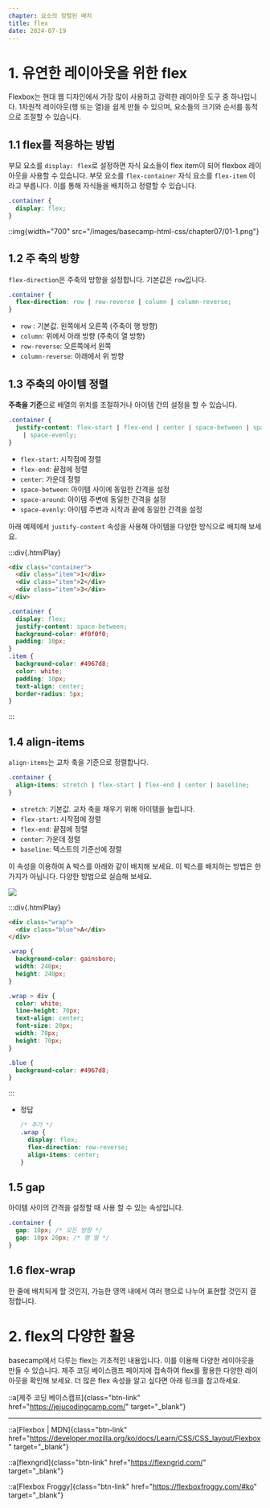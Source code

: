 ```yaml
---
chapter: 요소의 정렬된 배치
title: flex
date: 2024-07-19
---
```


# 1. 유연한 레이아웃을 위한 flex

Flexbox는 현대 웹 디자인에서 가장 많이 사용하고 강력한 레이아웃 도구 중 하나입니다. 1차원적 레이아웃(행 또는 열)을 쉽게 만들 수 있으며, 요소들의 크기와 순서를 동적으로 조절할 수 있습니다.

## 1.1 flex를 적용하는 방법

부모 요소를 `display: flex`로 설정하면 자식 요소들이 flex item이 되어 flexbox 레이아웃을 사용할 수 있습니다. 부모 요소를 `flex-container` 자식 요소를 `flex-item` 이라고 부릅니다. 이를 통해 자식들을 배치하고 정렬할 수 있습니다.

```css
.container {
  display: flex;
}
```

::img{width="700" src="/images/basecamp-html-css/chapter07/01-1.png"}

## 1.2 주 축의 방향

`flex-direction`은 주축의 방향을 설정합니다. 기본값은 `row`입니다.

```css
.container {
  flex-direction: row | row-reverse | column | column-reverse;
}
```

- `row` : 기본값. 왼쪽에서 오른쪽 (주축이 행 방향)
- `column`: 위에서 아래 방향 (주축이 열 방향)
- `row-reverse`: 오른쪽에서 왼쪽
- `column-reverse`: 아래에서 위 방향

## 1.3 주축의 아이템 정렬

**주축을 기준**으로 배열의 위치를 조절하거나 아이템 간의 설정을 할 수 있습니다.

```css
.container {
  justify-content: flex-start | flex-end | center | space-between | space-around
    | space-evenly;
}
```

- `flex-start`: 시작점에 정렬
- `flex-end`: 끝점에 정렬
- `center`: 가운데 정렬
- `space-between`: 아이템 사이에 동일한 간격을 설정
- `space-around`: 아이템 주변에 동일한 간격을 설정
- `space-evenly`: 아이템 주변과 시작과 끝에 동일한 간격을 설정

아래 예제에서 `justify-content` 속성을 사용해 아이템을 다양한 방식으로 배치해 보세요.

:::div{.htmlPlay}

```html
<div class="container">
  <div class="item">1</div>
  <div class="item">2</div>
  <div class="item">3</div>
</div>
```

```css
.container {
  display: flex;
  justify-content: space-between;
  background-color: #f0f0f0;
  padding: 10px;
}
.item {
  background-color: #4967d8;
  color: white;
  padding: 10px;
  text-align: center;
  border-radius: 5px;
}
```

:::

## 1.4 align-items

`align-items`는 교차 축을 기준으로 정렬합니다.

```css
.container {
  align-items: stretch | flex-start | flex-end | center | baseline;
}
```

- `stretch`: 기본값. 교차 축을 채우기 위해 아이템을 늘립니다.
- `flex-start`: 시작점에 정렬
- `flex-end`: 끝점에 정렬
- `center`: 가운데 정렬
- `baseline`: 텍스트의 기준선에 정렬

이 속성을 이용하여 A 박스를 아래와 같이 배치해 보세요. 이 박스를 배치하는 방법은 한가지가 아닙니다. 다양한 방법으로 실습해 보세요.

![](/images/basecamp-html-css/chapter07/01-3.png)

:::div{.htmlPlay}

```html
<div class="wrap">
  <div class="blue">A</div>
</div>
```

```css
.wrap {
  background-color: gainsboro;
  width: 240px;
  height: 240px;
}

.wrap > div {
  color: white;
  line-height: 70px;
  text-align: center;
  font-size: 20px;
  width: 70px;
  height: 70px;
}

.blue {
  background-color: #4967d8;
}
```

:::

- 정답
  ```css
  /* 추가 */
  .wrap {
    display: flex;
    flex-direction: row-reverse;
    align-items: center;
  }
  ```

## 1.5 gap

아이템 사이의 간격을 설정할 때 사용 할 수 있는 속성입니다.

```css
.container {
  gap: 10px; /* 모든 방향 */
  gap: 10px 20px; /* 행 열 */
}
```

## 1.6 flex-wrap

한 줄에 배치되게 할 것인지, 가능한 영역 내에서 여러 행으로 나누어 표현할 것인지 결정합니다.

# 2. flex의 다양한 활용

basecamp에서 다루는 flex는 기초적인 내용입니다. 이를 이용해 다양한 레이아웃을 만들 수 있습니다. 제주 코딩 베이스캠프 페이지에 접속하여 flex를 활용한 다양한 레이아웃을 확인해 보세요. 더 많은 flex 속성을 알고 싶다면 아래 링크를 참고하세요.

::a[제주 코딩 베이스캠프]{class="btn-link" href="https://jejucodingcamp.com/" target="\_blank"}

---

::a[Flexbox | MDN]{class="btn-link" href="https://developer.mozilla.org/ko/docs/Learn/CSS/CSS_layout/Flexbox" target="\_blank"}

::a[flexngrid]{class="btn-link" href="https://flexngrid.com/" target="\_blank"}

::a[Flexbox Froggy]{class="btn-link" href="https://flexboxfroggy.com/#ko" target="\_blank"}
